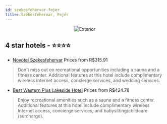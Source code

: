 ```yaml
---
id: szekesfehervar-fejer
title: Szekesfehervar, Fejér
---
```


<center><img src="https://i.travelapi.com/hotels/1000000/900000/892500/892425/e3e6cfc7_z.jpg" alt="Exterior" /></center>


##  4 star hotels - ⭐️⭐️⭐️⭐️

-    [Novotel Szekesfehervar](https://us.hurb.com/hotels/szekesfehervar/novotel-szekesfehervar-JNP-JP154624?cmp=18055) Prices from R$315.91
   > Don't miss out on recreational opportunities including a sauna and a fitness center. Additional features at this hotel include complimentary wireless Internet access, concierge services, and wedding services.
-    [Best Western Plus Lakeside Hotel](https://us.hurb.com/hotels/szekesfehervar/best-western-plus-lakeside-hotel-JNP-JP321390?cmp=18055) Prices from R$424.78
   > Enjoy recreational amenities such as a sauna and a fitness center. Additional features at this hotel include complimentary wireless Internet access, concierge services, and babysitting/childcare (surcharge).
